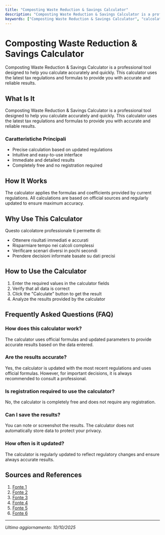 ```yaml
---
title: "Composting Waste Reduction & Savings Calculator"
description: "Composting Waste Reduction & Savings Calculator is a professional tool designed to help you calculate accurately and quickly. This calculator uses the latest tax regulations and formulas to provide you with accurate and reliable results."
keywords: ["Composting Waste Reduction & Savings Calculator", "calcolatore", "calcolo online"]
---
```


# Composting Waste Reduction & Savings Calculator

Composting Waste Reduction & Savings Calculator is a professional tool designed to help you calculate accurately and quickly. This calculator uses the latest tax regulations and formulas to provide you with accurate and reliable results.

## What Is It

Composting Waste Reduction & Savings Calculator is a professional tool designed to help you calculate accurately and quickly. This calculator uses the latest tax regulations and formulas to provide you with accurate and reliable results.

### Caratteristiche Principali

- Precise calculation based on updated regulations
- Intuitive and easy-to-use interface
- Immediate and detailed results
- Completely free and no registration required

## How It Works

The calculator applies the formulas and coefficients provided by current regulations. All calculations are based on official sources and regularly updated to ensure maximum accuracy.

## Why Use This Calculator

Questo calcolatore professionale ti permette di:

- Ottenere risultati immediati e accurati
- Risparmiare tempo nei calcoli complessi
- Verificare scenari diversi in pochi secondi
- Prendere decisioni informate basate su dati precisi

## How to Use the Calculator

1. Enter the required values in the calculator fields
2. Verify that all data is correct
3. Click the "Calculate" button to get the result
4. Analyze the results provided by the calculator

## Frequently Asked Questions (FAQ)

### How does this calculator work?

The calculator uses official formulas and updated parameters to provide accurate results based on the data entered.

### Are the results accurate?

Yes, the calculator is updated with the most recent regulations and uses official formulas. However, for important decisions, it is always recommended to consult a professional.

### Is registration required to use the calculator?

No, the calculator is completely free and does not require any registration.

### Can I save the results?

You can note or screenshot the results. The calculator does not automatically store data to protect your privacy.

### How often is it updated?

The calculator is regularly updated to reflect regulatory changes and ensure always accurate results.

## Sources and References

1. [Fonte 1](https://www.gestroi.site/)
2. [Fonte 2](https://www.wrap.ngo/resources/tool/compost-calculator)
3. [Fonte 3](https://www.sustainablehouse.com.au/michaels-blog/2022/2/12/coolseats-food-waste-calculator-quantifies-composting-impacts)
4. [Fonte 4](https://zerowasteeurope.eu/2020/02/zero-waste-cities-savings-calculator/)
5. [Fonte 5](https://naturbag.com/food-scrap-calculator/)
6. [Fonte 6](https://refed.org/articles/measurement-that-matters-refed-s-new-and-improved-impact-calculator/)

---

*Ultimo aggiornamento: 10/10/2025*
